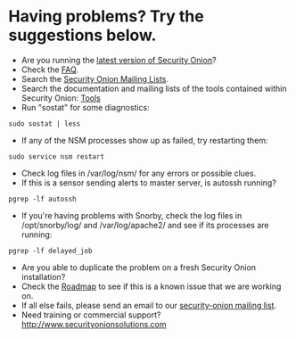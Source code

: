 # Having problems?  Try the suggestions below. #

  * Are you running the [latest version of Security Onion](Upgrade)?
  * Check the [FAQ](FAQ).
  * Search the [Security Onion Mailing Lists](MailingLists).
  * Search the documentation and mailing lists of the tools contained within Security Onion: [Tools](Tools)
  * Run "sostat" for some diagnostics:
```
sudo sostat | less
```
  * If any of the NSM processes show up as failed, try restarting them:
```
sudo service nsm restart
```
  * Check log files in /var/log/nsm/ for any errors or possible clues.
  * If this is a sensor sending alerts to master server, is autossh running?
```
pgrep -lf autossh
```
  * If you're having problems with Snorby, check the log files in /opt/snorby/log/ and /var/log/apache2/ and see if its processes are running:
```
pgrep -lf delayed_job
```
  * Are you able to duplicate the problem on a fresh Security Onion installation?
  * Check the [Roadmap](Roadmap) to see if this is a known issue that we are working on.
  * If all else fails, please send an email to our [security-onion mailing list](MailingLists).
  * Need training or commercial support?  http://www.securityonionsolutions.com